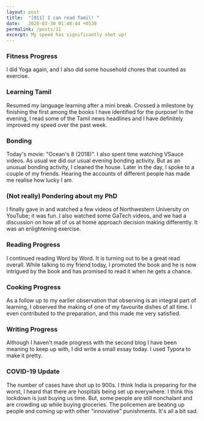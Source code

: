 ```yaml
---
layout: post
title:  "[011] I can read Tamil! "
date:   2020-03-30 01:48:44 +0530
permalink: /posts/11
excerpt: My speed has significantly shot up!
---
```

### Fitness Progress

I did Yoga again, and I also did some household chores that counted as exercise.

### Learning Tamil

Resumed my language learning after a mini break. Crossed a milestone by finishing the first among the books I have identified for the purpose! In the evening, I read some of the Tamil news headlines and I have definitely improved my speed over the past week.

### Bonding

Today's movie: "Ocean's 8 (2018)". I also spent time watching VSauce videos. As usual we did our usual evening bonding activity. But as an unusual bonding activity, I cleaned the house. Later in the day, I spoke to a couple of my friends. Hearing the accounts of different people has made me realise how lucky I am.

### (Not really) Pondering about my PhD

I finally gave in and watched a few videos of Northwestern University on YouTube; it was fun. I also watched some GaTech videos, and we had a discussion on how all of us at home approach decision making differently. It was an enlightening exercise.

### Reading Progress

I continued reading Word by Word. It is turning out to be a great read overall. While talking to my friend today, I promoted the book and he is now intrigued by the book and has promised to read it when he gets a chance.

### Cooking Progress

As a follow up to my earlier observation that observing is an integral part of learning, I observed the making of one of my favourite dishes of all time. I even contributed to the preparation, and this made me very satisfied.

### Writing Progress

Although I haven't made progress with the second blog I have been meaning to keep up with, I did write a small essay today. I used Typora to make it pretty.

### COVID-19 Update

The number of cases have shot up to 900s. I think India is preparing for the worst, I heard that there are hospitals being set up everywhere. I think this lockdown is just buying us time. But, some people are still nonchalant and are crowding up while buying groceries. The policemen are beating up people and coming up with other "innovative" punishments. It's all a bit sad.
